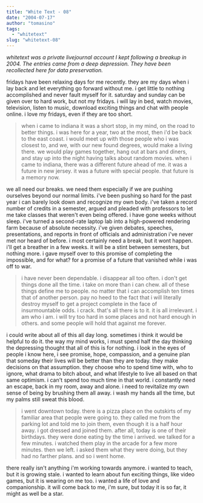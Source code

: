 ```yaml
---
title: "White Text - 08"
date: "2004-07-17"
author: "tomasino"
tags:
  - "whitetext"
slug: "whitetext-08"
---
```


_whitetext was a private livejournal account I kept following a breakup in 2004.
The entries came from a deep depression. They have been recollected here for
data preservation._

fridays have been relaxing days for me recently. they are my days when i lay
back and let everything go forward without me. i get little to nothing
accomplished and never fault myself for it. saturday and sunday can be given
over to hard work, but not my fridays. i will lay in bed, watch movies,
television, listen to music, download exciting things and chat with people
online. i love my fridays, even if they are too short.

> when i came to indiana it was a short stop, in my mind, on the road to better
> things. i was here for a year, two at the most, then i'd be back to the east
> coast. i would meet up with those people who i was closest to, and we, with
> our new found degrees, would make a living there. we would play games
> together, hang out at bars and diners, and stay up into the night having talks
> about random movies. when i came to indiana, there was a different future
> ahead of me. it was a future in new jersey. it was a future with special
> people. that future is a memory now.

we all need our breaks. we need them especially if we are pushing ourselves
beyond our normal limits. i've been pushing so hard for the past year i can
barely look down and recognize my own body. i've taken a record number of
credits in a semester, argued and pleaded with professors to let me take classes
that weren't even being offered. i have gone weeks without sleep. i've turned
a second-rate laptop lab into a high-powered rendering farm because of absolute
necessity. i've given debates, speeches, presentations, and reports in front of
officials and administration i've never met nor heard of before. i most
certainly need a break, but it wont happen. i'll get a breather in a few weeks.
it will be a stint between semesters, but nothing more. i gave myself over to
this promise of completing the impossible, and for what? for a promise of
a future that vanished while i was off to war.

> i have never been dependable. i disappear all too often. i don't get things
> done all the time. i take on more than i can chew. all of these things define
> me to people. no matter that i can accomplish ten times that of another
> person. pay no heed to the fact that i will literally destroy myself to get
> a project complete in the face of insurmountable odds. i crack. that's all
> there is to it. it is all irrelevant. i am who i am. i will try too hard in
> some places and not hard enough in others. and some people will hold that
> against me forever.

i could write about all of this all day long. sometimes i think it would be
helpful to do it. the way my mind works, i must spend half the day thinking the
depressing thought that all of this is for nothing. i look in the eyes of people
i know here, i see promise, hope, compassion, and a genuine plan that someday
their lives will be better than they are today. they make decisions on that
assumption. they choose who to spend time with, who to ignore, what drama to
bitch about, and what lifestyle to live all based on that same optimism. i can't
spend too much time in that world. i constantly need an escape, back in my room,
away and alone. i need to revitalize my own sense of being by brushing them all
away. i wash my hands all the time, but my palms still sweat this blood.

> i went downtown today. there is a pizza place on the outskirts of my familiar
> area that people were going to. they called me from the parking lot and told
> me to join them, even though it is a half hour away. i got dressed and joined
> them. after all, today is one of their birthdays. they were done eating by the
> time i arrived. we talked for a few minutes. i watched them play in the arcade
> for a few more minutes. then we left. i asked them what they were doing, but
> they had no farther plans. and so i went home.

there really isn't anything i'm working towards anymore. i wanted to teach, but
it is growing stale. i wanted to learn about fun exciting things, like video
games, but it is wearing on me too. i wanted a life of love and companionship.
it will come back to me, i'm sure, but today it is so far, it might as well be
a star.
